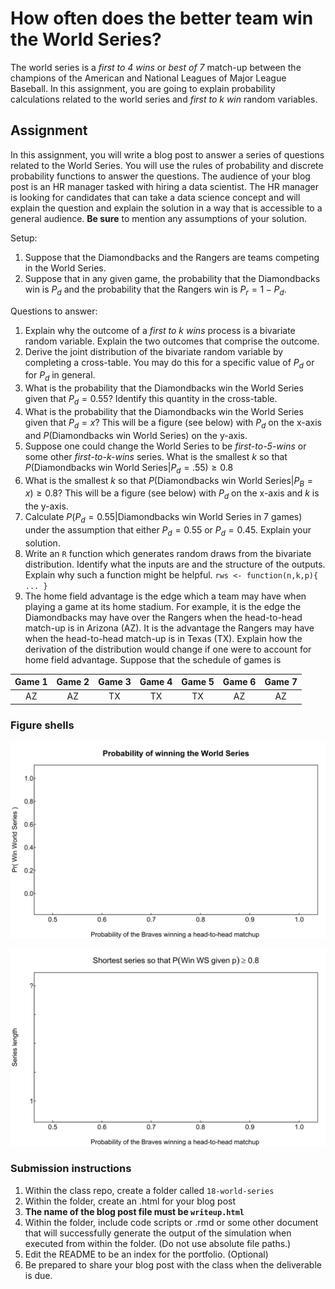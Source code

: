 How often does the better team win the World Series?
====================================================

The world series is a *first to 4 wins* or *best of 7* match-up between the champions of the
American and National Leagues of Major League Baseball. In this
assignment, you are going to explain probability calculations related to
the world series and *first to k win* random variables.

Assignment
----------

In this assignment, you will write a blog post to answer a series of
questions related to the World Series. You will use the rules of
probability and discrete probability functions to answer the questions.
The audience of your blog post is an HR manager tasked with hiring a
data scientist. The HR manager is looking for candidates that can take a
data science concept and will explain the question and explain the
solution in a way that is accessible to a general audience. **Be sure**
to mention any assumptions of your solution.

Setup:

1.  Suppose that the Diamondbacks and the Rangers are teams competing in the
    World Series.
2.  Suppose that in any given game, the probability that the Diamondbacks win
    is *P*<sub>*d*</sub> and the probability that the Rangers win is
    *P*<sub>*r*</sub> = 1 − *P*<sub>*d*</sub>.

Questions to answer:

1.  Explain why the outcome of a *first to k wins* process is a bivariate random variable.  Explain the two outcomes that comprise the outcome.
1.  Derive the joint distribution of the bivariate random variable by completing a cross-table.  You may do this for a specific value of *P*<sub>*d*</sub> or for *P*<sub>*d*</sub> in general.
1.  What is the probability that the Diamondbacks win the World Series given
    that *P*<sub>*d*</sub> = 0.55?  Identify this quantity in the cross-table.
1.  What is the probability that the Diamondbacks win the World Series given
    that *P*<sub>*d*</sub> = *x*? This will be a figure (see below) with
    *P*<sub>*d*</sub> on the x-axis and *P*(Diamondbacks win World Series) on
    the y-axis.
1.  Suppose one could change the World Series to be *first-to-5-wins* or some
    other *first-to-k-wins* series. What is the smallest *k* so that
    *P*(Diamondbacks win World Series\|*P*<sub>*d*</sub> = .55) ≥ 0.8
1.  What is the smallest *k* so that
    *P*(Diamondbacks win World Series\|*P*<sub>*B*</sub> = *x*) ≥ 0.8? This
    will be a figure (see below) with *P*<sub>*d*</sub> on the x-axis
    and *k* is the y-axis.
1.  Calculate
    *P*(*P*<sub>*d*</sub> = 0.55\|Diamondbacks win World Series in 7 games)
    under the assumption that either *P*<sub>*d*</sub> = 0.55 or
    *P*<sub>*d*</sub> = 0.45. Explain your solution.
1.  Write an `R` function which generates random draws from the bivariate distribution.  Identify what the inputs are and the structure of the outputs. Explain why such a function might be helpful. `rws <- function(n,k,p){ ... }`
1.  The home field advantage is the edge which a team may have when playing a game at its home stadium. For example, it is the edge the Diamondbacks may have over the Rangers when the head-to-head match-up is in Arizona (AZ). It is the advantage the Rangers may have when the head-to-head match-up is in Texas (TX).  Explain how the derivation of the distribution would change if one were to account for home field advantage.  Suppose that the schedule of games is

| Game 1 | Game 2 | Game 3 | Game 4 | Game 5 | Game 6 | Game 7 |
|:------:|:------:|:------:|:------:|:------:|:------:|:------:|
|  AZ   |  AZ   |  TX   |  TX   |  TX   |  AZ   |  AZ   |



### Figure shells

![](../assets/probability-win-world-series.svg)

![](../assets/world-series-length-for-80pct-prob.svg)

### Submission instructions

1.  Within the class repo, create a
    folder called `18-world-series`
2.  Within the folder, create an .html for your blog post
3.  **The name of the blog post file must be `writeup.html`**
4.  Within the folder, include code scripts or .rmd or some other
    document that will successfully generate the output of the
    simulation when executed from within the folder. (Do not use
    absolute file paths.)
5.  Edit the README to be an index for the portfolio. (Optional)  
6.  Be prepared to share your blog post with the class when the
    deliverable is due.
